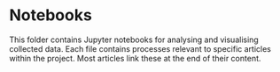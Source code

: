 # Notebooks

This folder contains Jupyter notebooks for analysing and visualising collected data. Each file contains processes relevant to specific articles within the project. Most articles link these at the end of their content.
